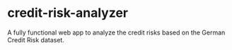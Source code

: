 # credit-risk-analyzer
A fully functional web app to analyze the credit risks based on the German Credit Risk dataset.
